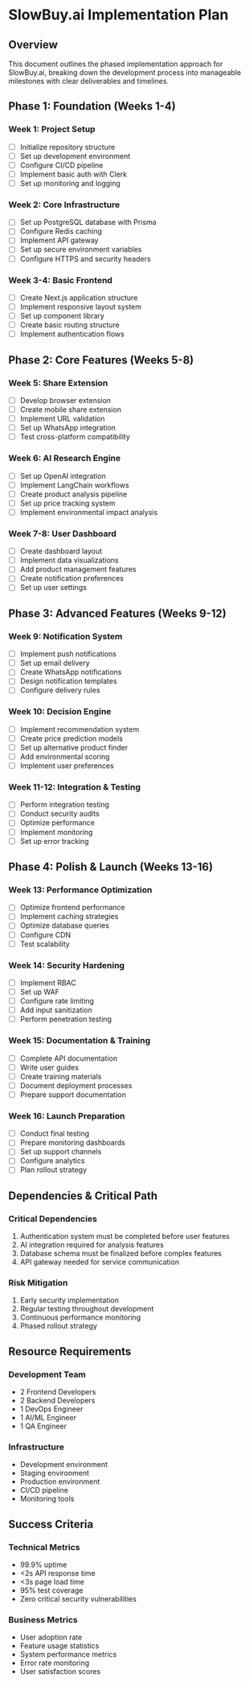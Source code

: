 # SlowBuy.ai Implementation Plan

## Overview

This document outlines the phased implementation approach for SlowBuy.ai, breaking down the development process into manageable milestones with clear deliverables and timelines.

## Phase 1: Foundation (Weeks 1-4)

### Week 1: Project Setup
- [ ] Initialize repository structure
- [ ] Set up development environment
- [ ] Configure CI/CD pipeline
- [ ] Implement basic auth with Clerk
- [ ] Set up monitoring and logging

### Week 2: Core Infrastructure
- [ ] Set up PostgreSQL database with Prisma
- [ ] Configure Redis caching
- [ ] Implement API gateway
- [ ] Set up secure environment variables
- [ ] Configure HTTPS and security headers

### Week 3-4: Basic Frontend
- [ ] Create Next.js application structure
- [ ] Implement responsive layout system
- [ ] Set up component library
- [ ] Create basic routing structure
- [ ] Implement authentication flows

## Phase 2: Core Features (Weeks 5-8)

### Week 5: Share Extension
- [ ] Develop browser extension
- [ ] Create mobile share extension
- [ ] Implement URL validation
- [ ] Set up WhatsApp integration
- [ ] Test cross-platform compatibility

### Week 6: AI Research Engine
- [ ] Set up OpenAI integration
- [ ] Implement LangChain workflows
- [ ] Create product analysis pipeline
- [ ] Set up price tracking system
- [ ] Implement environmental impact analysis

### Week 7-8: User Dashboard
- [ ] Create dashboard layout
- [ ] Implement data visualizations
- [ ] Add product management features
- [ ] Create notification preferences
- [ ] Set up user settings

## Phase 3: Advanced Features (Weeks 9-12)

### Week 9: Notification System
- [ ] Implement push notifications
- [ ] Set up email delivery
- [ ] Create WhatsApp notifications
- [ ] Design notification templates
- [ ] Configure delivery rules

### Week 10: Decision Engine
- [ ] Implement recommendation system
- [ ] Create price prediction models
- [ ] Set up alternative product finder
- [ ] Add environmental scoring
- [ ] Implement user preferences

### Week 11-12: Integration & Testing
- [ ] Perform integration testing
- [ ] Conduct security audits
- [ ] Optimize performance
- [ ] Implement monitoring
- [ ] Set up error tracking

## Phase 4: Polish & Launch (Weeks 13-16)

### Week 13: Performance Optimization
- [ ] Optimize frontend performance
- [ ] Implement caching strategies
- [ ] Optimize database queries
- [ ] Configure CDN
- [ ] Test scalability

### Week 14: Security Hardening
- [ ] Implement RBAC
- [ ] Set up WAF
- [ ] Configure rate limiting
- [ ] Add input sanitization
- [ ] Perform penetration testing

### Week 15: Documentation & Training
- [ ] Complete API documentation
- [ ] Write user guides
- [ ] Create training materials
- [ ] Document deployment processes
- [ ] Prepare support documentation

### Week 16: Launch Preparation
- [ ] Conduct final testing
- [ ] Prepare monitoring dashboards
- [ ] Set up support channels
- [ ] Configure analytics
- [ ] Plan rollout strategy

## Dependencies & Critical Path

### Critical Dependencies
1. Authentication system must be completed before user features
2. AI integration required for analysis features
3. Database schema must be finalized before complex features
4. API gateway needed for service communication

### Risk Mitigation
1. Early security implementation
2. Regular testing throughout development
3. Continuous performance monitoring
4. Phased rollout strategy

## Resource Requirements

### Development Team
- 2 Frontend Developers
- 2 Backend Developers
- 1 DevOps Engineer
- 1 AI/ML Engineer
- 1 QA Engineer

### Infrastructure
- Development environment
- Staging environment
- Production environment
- CI/CD pipeline
- Monitoring tools

## Success Criteria

### Technical Metrics
- 99.9% uptime
- <2s API response time
- <3s page load time
- 95% test coverage
- Zero critical security vulnerabilities

### Business Metrics
- User adoption rate
- Feature usage statistics
- System performance metrics
- Error rate monitoring
- User satisfaction scores 